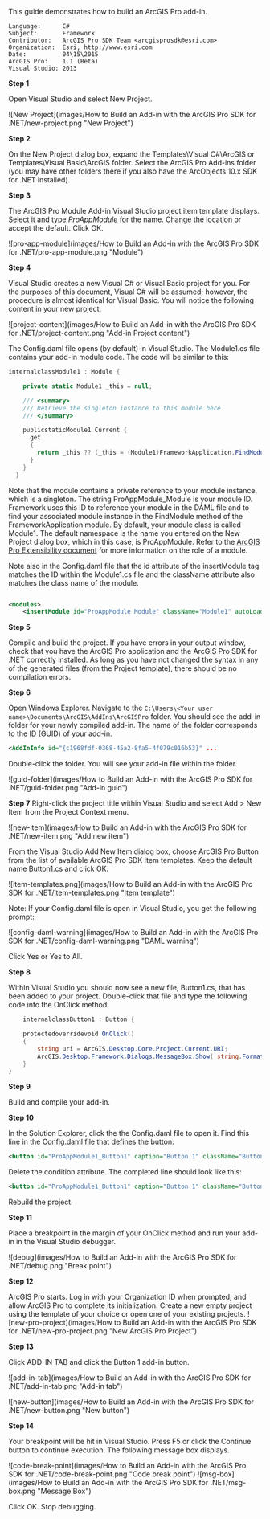 This guide demonstrates how to build an ArcGIS Pro add-in. 

```
Language:      C#
Subject:       Framework
Contributor:   ArcGIS Pro SDK Team <arcgisprosdk@esri.com>
Organization:  Esri, http://www.esri.com
Date:          04\15\2015
ArcGIS Pro:    1.1 (Beta)
Visual Studio: 2013
```

**Step 1**

Open Visual Studio and select New Project.

![New Project](images/How to Build an Add-in with the ArcGIS Pro SDK for .NET/new-project.png "New Project")

**Step 2**

On the New Project dialog box, expand the Templates\Visual C#\ArcGIS or Templates\Visual Basic\ArcGIS folder. Select the ArcGIS Pro Add-ins folder (you may have other folders there if you also have the ArcObjects 10.x SDK for .NET installed).

**Step 3**

The ArcGIS Pro Module Add-in Visual Studio project item template displays. Select it and type _ProAppModule_ for the name. Change the location or accept the default. Click OK.

![pro-app-module](images/How to Build an Add-in with the ArcGIS Pro SDK for .NET/pro-app-module.png "Module")

**Step 4**

Visual Studio creates a new Visual C# or Visual Basic project for you. For the purposes of this document, Visual C# will be assumed; however, the procedure is almost identical for Visual Basic. You will notice the following content in your new project:

![project-content](images/How to Build an Add-in with the ArcGIS Pro SDK for .NET/project-content.png "Add-in Project content")


The Config.daml file opens (by default) in Visual Studio. The Module1.cs file contains your add-in module code. The code will be similar to this:

```csharp
internalclassModule1 : Module {

    private static Module1 _this = null;

	/// <summary>
    /// Retrieve the singleton instance to this module here
    /// </summary>

    publicstaticModule1 Current {
      get 
	  {
        return _this ?? (_this = (Module1)FrameworkApplication.FindModule("ProAppModule_Module"));
      }
    }
  }
```

Note that the module contains a private reference to your module instance, which is a singleton. The string ProAppModule_Module is your module ID. Framework uses this ID to reference your module in the DAML file and to find your associated module instance in the FindModule method of the FrameworkApplication module. By default, your module class is called Module1. The default namespace is the name you entered on the New Project dialog box, which in this case, is ProAppModule. Refer to the [ArcGIS Pro Extensibility document](ArcGIS-Pro-Extensibility) for more information on the role of a module.

Note also in the Config.daml file that the id attribute of the insertModule tag matches the ID within the Module1.cs file and the className attribute also matches the class name of the module.

```xml

<modules>
    <insertModule id="ProAppModule_Module" className="Module1" autoLoad="false" caption="Module1">

```

**Step 5**

Compile and build the project. If you have errors in your output window, check that you have the ArcGIS Pro application and the ArcGIS Pro SDK for .NET correctly installed. As long as you have not changed the syntax in any of the generated files (from the Project template), there should be no compilation errors.

**Step 6**

Open Windows Explorer. Navigate to the `C:\Users\<Your user name>\Documents\ArcGIS\AddIns\ArcGISPro` folder. You should see the add-in folder for your newly compiled add-in. The name of the folder corresponds to the ID (GUID) of your add-in.

```xml
<AddInInfo id="{c1968fdf-0368-45a2-8fa5-4f079c016b53}" ...
```
Double-click the folder. You will see your add-in file within the folder.

![guid-folder](images/How to Build an Add-in with the ArcGIS Pro SDK for .NET/guid-folder.png "Add-in guid")

**Step 7**
Right-click the project title within Visual Studio and select Add > New Item from the Project Context menu.

![new-item](images/How to Build an Add-in with the ArcGIS Pro SDK for .NET/new-item.png "Add new item")

From the Visual Studio Add New Item dialog box, choose ArcGIS Pro Button from the list of available ArcGIS Pro SDK Item templates. Keep the default name Button1.cs and click OK.

![item-templates.png](images/How to Build an Add-in with the ArcGIS Pro SDK for .NET/item-templates.png "Item template")

Note: If your Config.daml file is open in Visual Studio, you get the following prompt:

![config-daml-warning](images/How to Build an Add-in with the ArcGIS Pro SDK for .NET/config-daml-warning.png "DAML warning")

Click Yes or Yes to All.

**Step 8**

Within Visual Studio you should now see a new file, Button1.cs, that has been added to your project. Double-click that file and type the following code into the OnClick method:

```csharp
	internalclassButton1 : Button {

	protectedoverridevoid OnClick() 
	{
		string uri = ArcGIS.Desktop.Core.Project.Current.URI;
		ArcGIS.Desktop.Framework.Dialogs.MessageBox.Show( string.Format("Project uri {0}", uri));
	}
}
```

**Step 9**

Build and compile your add-in.

**Step 10**

In the Solution Explorer, click the the Config.daml file to open it. Find this line in the Config.daml file that defines the button:

```xml
<button id="ProAppModule1_Button1" caption="Button 1" className="Button1" loadOnClick="true" smallImage="Images\GenericButtonBlue16.png" largeImage="Images\GenericButtonBlue32.png" condition="esri_mapping_mapPane">
```

Delete the condition attribute. The completed line should look like this:

```xml
<button id="ProAppModule1_Button1" caption="Button 1" className="Button1" loadOnClick="true" smallImage="Images\GenericButtonBlue16.png" largeImage="Images\GenericButtonBlue32.png">
```

Rebuild the project.

**Step 11**

Place a breakpoint in the margin of your OnClick method and run your add-in in the Visual Studio debugger.

![debug](images/How to Build an Add-in with the ArcGIS Pro SDK for .NET/debug.png "Break point")

**Step 12**

ArcGIS Pro starts. Log in with your Organization ID when prompted, and allow ArcGIS Pro to complete its initialization. Create a new empty project using the template of your choice or open one of your existing projects.
![new-pro-project](images/How to Build an Add-in with the ArcGIS Pro SDK for .NET/new-pro-project.png "New ArcGIS Pro Project")

**Step 13**

Click ADD-IN TAB and click the Button 1 add-in button.

![add-in-tab](images/How to Build an Add-in with the ArcGIS Pro SDK for .NET/add-in-tab.png "Add-in tab")

![new-button](images/How to Build an Add-in with the ArcGIS Pro SDK for .NET/new-button.png "New button")

**Step 14**

Your breakpoint will be hit in Visual Studio. Press F5 or click the Continue button to continue execution. The following message box displays.

![code-break-point](images/How to Build an Add-in with the ArcGIS Pro SDK for .NET/code-break-point.png "Code break point")
![msg-box](images/How to Build an Add-in with the ArcGIS Pro SDK for .NET/msg-box.png "Message Box")

Click OK. Stop debugging.
